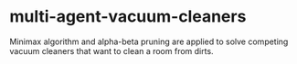 # multi-agent-vacuum-cleaners
Minimax algorithm and alpha-beta pruning are  applied to solve competing vacuum cleaners that want to clean a room from dirts.
